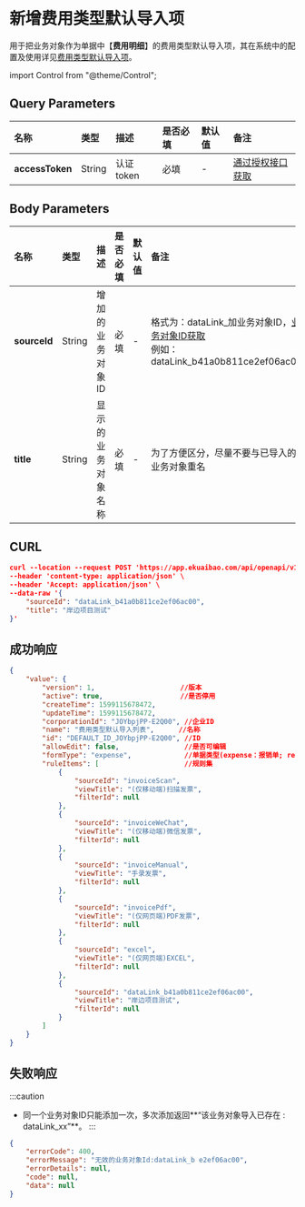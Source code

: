 # 新增费用类型默认导入项
用于把业务对象作为单据中【**费用明细**】的费用类型默认导入项，其在系统中的配置及使用详见[费用类型默认导入项](/docs/open-api/feetype/info#费用类型默认导入项)。

import Control from "@theme/Control";

<Control
method="POST"
url="/api/openapi/v1/feeTypeImportRule/defaultRule"
/>

## Query Parameters

| 名称 | 类型 | 描述 | 是否必填 | 默认值 | 备注 |
| :--- | :--- | :--- | :--- |:--- | :--- |
| **accessToken** | String | 认证token | 必填 | - | [通过授权接口获取](/docs/open-api/getting-started/auth) |

## Body Parameters

| 名称 | 类型 | 描述 | 是否必填 | 默认值 | 备注 |
| :--- | :--- | :--- | :--- |:--- | :--- |
| **sourceId** | String | 增加的业务对象ID  | 必填 | - | 格式为：dataLink_加业务对象ID，[业务对象ID获取](/docs/open-api/datalink/question-answer#问题一)<br/>例如：dataLink_b41a0b811ce2ef06ac00 |
| **title**    | String | 显示的业务对象名称 | 必填 | - | 为了方便区分，尽量不要与已导入的业务对象重名 |

## CURL
```json
curl --location --request POST 'https://app.ekuaibao.com/api/openapi/v1/feeTypeImportRule/defaultRule?accessToken=cCMbw_mKUs8c00' \
--header 'content-type: application/json' \
--header 'Accept: application/json' \
--data-raw '{
    "sourceId": "dataLink_b41a0b811ce2ef06ac00",
    "title": "岸边项目测试"
}'
```

## 成功响应
```json
{
    "value": {
        "version": 1,                     //版本
        "active": true,                   //是否停用
        "createTime": 1599115678472,
        "updateTime": 1599115678472,
        "corporationId": "JOYbpjPP-E2Q00", //企业ID
        "name": "费用类型默认导入列表",      //名称
        "id": "DEFAULT_ID_JOYbpjPP-E2Q00", //ID
        "allowEdit": false,                //是否可编辑
        "formType": "expense",             //单据类型(expense：报销单; requisition：申请单)
        "ruleItems": [                     //规则集
            {
                "sourceId": "invoiceScan",
                "viewTitle": "(仅移动端)扫描发票",
                "filterId": null
            },
            {
                "sourceId": "invoiceWeChat",
                "viewTitle": "(仅移动端)微信发票",
                "filterId": null
            },
            {
                "sourceId": "invoiceManual",
                "viewTitle": "手录发票",
                "filterId": null
            },
            {
                "sourceId": "invoicePdf",
                "viewTitle": "(仅网页端)PDF发票",
                "filterId": null
            },
            {
                "sourceId": "excel",
                "viewTitle": "(仅网页端)EXCEL",
                "filterId": null
            },
            {
                "sourceId": "dataLink_b41a0b811ce2ef06ac00",
                "viewTitle": "岸边项目测试",
                "filterId": null
            }
        ]
    }
}
```

## 失败响应

:::caution
- 同一个业务对象ID只能添加一次，多次添加返回**“该业务对象导入已存在 : dataLink_xx”**。
:::

```json
{
    "errorCode": 400,
    "errorMessage": "无效的业务对象Id:dataLink_b e2ef06ac00",
    "errorDetails": null,
    "code": null,
    "data": null
}
```